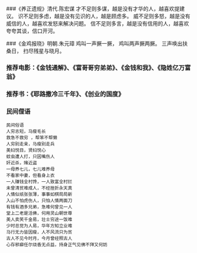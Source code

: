 
###《养正遗规》清代.陈宏谋
    才不足则多谋，越是没有才华的人，越喜欢提建议。
    识不足则多虑，越是没有见识的人，越是顾虑多。
    威不足则多怒，越是没有威信的人，越喜欢发怒来解决问题。
    信不足则多言，越是没有信用的人，越喜欢夸夸其谈，信口开河。

###《金鸡报晓》明朝.朱元璋
    鸡叫一声撅一撅，
    鸡叫两声撅两撅。
    三声唤出扶桑日，
    扫尽残星与晓月。
### 推荐电影：《金钱通解》、《富哥哥穷弟弟》、《金钱和我》、《隐姓亿万富翁》
### 推荐书：《耶路撒冷三千年》、《创业的国度》
### 民间俚语
```
民间俗语
人穷志短，马瘦毛长
救急不救穷 ，帮笨不帮懒
人穷别走亲，马瘦别走兵
美妇悦目，贤妇悦心
蚊虫遭人打，只因嘴伤人
奸近杀，赌近盗
一母养七儿，七儿难养母
不看家中妻，但看身上衣
一人赚钱全村馋，一人致富全村拦
未曾清贫难成人，不经挫折永天真
人情似纸张张薄，事事如棋局局新
入山不怕虎伤人，只怕人情两面刀
有钱有酒多兄弟，急难何曾见一人
堂上二老是活佛，何用灵山朝世尊
美人卖笑千金易，壮士穷途一饭难
少时总觉为人易，华年方知立业难
马行无力皆因瘦，人不风流只为贫
古人不见今时月，今月曾经照古人
心存邪癖任尔烧香无点益，持身正气见佛不拜又何妨
```
















